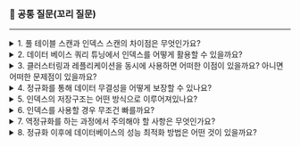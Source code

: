 ### 💬 공통 질문(꼬리 질문)

---

<details>
<summary>1. 풀 테이블 스캔과 인덱스 스캔의 차이점은 무엇인가요?</summary>
풀 테이블 스캔은 데이터베이스 테이블의 모든 레코드를 순차적으로 검색하는 방법입니다. 반면, 인덱스 스캔은 특정 인덱스를 이용하여 필요한 레코드만을 찾아내는 방법입니다.
<br/>
따라서 풀 테이블 스캔은 데이터의 양이 적을 때 빠른 검색 속도를 보여주지만, 데이터의 양이 많아지면 검색 속도가 느려집니다.
<br/>
반면, 인덱스 스캔은 인덱스를 통해 데이터를 빠르게 찾아낼 수 있어 대용량 데이터에서도 빠른 검색 속도를 보장합니다.
</details>

<details> 
<summary>2. 데이터 베이스 쿼리 튜닝에서 인덱스를 어떻게 활용할 수 있을까요?</summary>
인덱스는 데이터를 빠르게 찾을 수 있도록 돕는 자료구조입니다. 따라서 쿼리 튜닝에서는 주로 검색 성능을 향상시키기 위해 인덱스를 활용합니다.
<br/>
예를 들어, WHERE 절에서 자주 사용되는 칼럼, JOIN에 사용되는 칼럼, ORDER BY 절에서 정렬에 사용되는 칼럼 등에 인덱스를 생성하여 쿼리의 성능을 향상시킬 수 있습니다.
<br/>
또한, 인덱스는 칼럼의 값을 기준으로 정렬되어 있기 때문에, 데이터의 범위를 지정하여 검색하는 RANGE 쿼리에도 효과적입니다.
</details>

<details> 
<summary>3. 클러스터링과 레플리케이션을 동시에 사용하면 어떠한 이점이 있을까요? 아니면 어떠한 문제점이 있을까요?</summary>
클러스터링은 여러 서버를 하나의 시스템으로 묶어 처리하는 방식으로, 높은 가용성과 높은 처리 성능을 제공합니다.
<br/>
레플리케이션은 데이터를 여러 곳에 복제하는 방식으로, 데이터의 안정성과 가용성을 높이며, 읽기 쿼리의 부하를 분산시키는데 도움이 됩니다.
<br/>
이 두 가지를 동시에 사용하면, 높은 가용성, 높은 처리 성능, 데이터의 안정성 등을 모두 확보할 수 있습니다.
<br/>
하지만, 클러스터링과 레플리케이션을 동시에 사용하면, 데이터의 일관성을 유지하는 데 더 많은 노력이 필요하며, 시스템의 복잡성이 증가하여 관리가 어려워질 수 있습니다.
</details> 

<details> 
<summary>4. 정규화를 통해 데이터 무결성을 어떻게 보장할 수 있나요?</summary>
정규화는 중복된 데이터를 최소화하고, 데이터의 구조를 효율적으로 만드는 과정입니다. 이를 통해 데이터의 무결성을 보장할 수 있습니다.
<br/>
예를 들어, 일대다 관계를 가지는 테이블을 분리하여 중복된 데이터를 제거하면, 데이터의 일관성이 유지되며, 데이터의 추가, 수정, 삭제 시에 데이터 무결성을 유지할 수 있습니다.
</details>

<details> 
<summary>5. 인덱스의 저장구조는 어떤 방식으로 이루어져있나요?</summary>
인덱스의 저장구조는 주로 B-Tree 또는 B+Tree로 이루어져 있습니다.
<br/>
B-Tree는 모든 노드가 키 값을 가지고 있으며, 루트 노드부터 리프 노드까지 검색 경로가 동일하므로 검색 속도가 일정합니다.
<br/>
B+Tree는 리프 노드에만 키 값을 가지고 있으며, 리프 노드 간에는 링크로 연결되어 있어 범위 검색에 유리합니다.
</details>

<details> 
<summary>6. 인덱스를 사용할 경우 무조건 빠를까요?</summary>
인덱스를 사용하면 검색 속도가 향상되지만, 항상 빠른 것은 아닙니다.
<br/>
인덱스는 데이터를 추가, 수정, 삭제할 때마다 재구성해야 하므로, 이런 작업이 빈번하게 이루어질 경우 인덱스의 오버헤드가 커져 성능이 느려질 수 있습니다.
<br/>
또한, 데이터의 양이 적거나 검색 조건이 인덱스를 효과적으로 활용하지 못하는 경우에는 인덱스를 사용하지 않는 것이 더 빠를 수 있습니다.
</details>

<details>
<summary>7. 역정규화를 하는 과정에서 주의해야 할 사항은 무엇인가요?</summary>
역정규화는 정규화된 데이터베이스의 성능을 향상시키기 위해 일부 데이터를 중복하거나 테이블을 합치는 과정입니다.
<br/>
하지만, 역정규화를 잘못하면 데이터의 무결성이 깨질 수 있으므로 주의해야 합니다.
<br/>
따라서 역정규화를 할 때는 꼭 필요한 경우에만 하고, 역정규화 후에도 데이터의 무결성을 유지할 수 있는 방법을 강구해야 합니다.
</details>

<details> 
<summary>8. 정규화 이후에 데이터베이스의 성능 최적화 방법은 어떤 것이 있을까요?</summary>
정규화 이후에는 인덱싱, 쿼리 튜닝, 역정규화 등 다양한 방법으로 데이터베이스의 성능을 최적화할 수 있습니다.
<br/>
또한, 애플리케이션의 특성에 따라 적절한 캐싱 전략을 사용하거나, 데이터베이스의 설정을 조정하여 성능을 향상시킬 수 있습니다.
</details>

